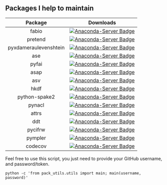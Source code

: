 ## Packages I help to maintain
| Package | Downloads |
|:---------:|:--------:|
|fabio | [![Anaconda-Server Badge](https://anaconda.org/conda-forge/fabio/badges/downloads.svg)](https://anaconda.org/conda-forge/fabio) |
|pretend | [![Anaconda-Server Badge](https://anaconda.org/conda-forge/pretend/badges/downloads.svg)](https://anaconda.org/conda-forge/pretend) |
|pyxdameraulevenshtein | [![Anaconda-Server Badge](https://anaconda.org/conda-forge/pyxdameraulevenshtein/badges/downloads.svg)](https://anaconda.org/conda-forge/pyxdameraulevenshtein) |
|ase | [![Anaconda-Server Badge](https://anaconda.org/conda-forge/ase/badges/downloads.svg)](https://anaconda.org/conda-forge/ase) |
|pyfai | [![Anaconda-Server Badge](https://anaconda.org/conda-forge/pyfai/badges/downloads.svg)](https://anaconda.org/conda-forge/pyfai) |
|asap | [![Anaconda-Server Badge](https://anaconda.org/conda-forge/asap/badges/downloads.svg)](https://anaconda.org/conda-forge/asap) |
|asv | [![Anaconda-Server Badge](https://anaconda.org/conda-forge/asv/badges/downloads.svg)](https://anaconda.org/conda-forge/asv) |
|hkdf | [![Anaconda-Server Badge](https://anaconda.org/conda-forge/hkdf/badges/downloads.svg)](https://anaconda.org/conda-forge/hkdf) |
|python-spake2 | [![Anaconda-Server Badge](https://anaconda.org/conda-forge/python-spake2/badges/downloads.svg)](https://anaconda.org/conda-forge/python-spake2) |
|pynacl | [![Anaconda-Server Badge](https://anaconda.org/conda-forge/pynacl/badges/downloads.svg)](https://anaconda.org/conda-forge/pynacl) |
|attrs | [![Anaconda-Server Badge](https://anaconda.org/conda-forge/attrs/badges/downloads.svg)](https://anaconda.org/conda-forge/attrs) |
|ddt | [![Anaconda-Server Badge](https://anaconda.org/conda-forge/ddt/badges/downloads.svg)](https://anaconda.org/conda-forge/ddt) |
|pycifrw | [![Anaconda-Server Badge](https://anaconda.org/conda-forge/pycifrw/badges/downloads.svg)](https://anaconda.org/conda-forge/pycifrw) |
|pympler | [![Anaconda-Server Badge](https://anaconda.org/conda-forge/pympler/badges/downloads.svg)](https://anaconda.org/conda-forge/pympler) |
|codecov | [![Anaconda-Server Badge](https://anaconda.org/conda-forge/codecov/badges/downloads.svg)](https://anaconda.org/conda-forge/codecov) |


Feel free to use this script, you just need to provide your GitHub username, 
and password/token.

`python -c 'from pack_utils.utils import main; main(username, password)'`